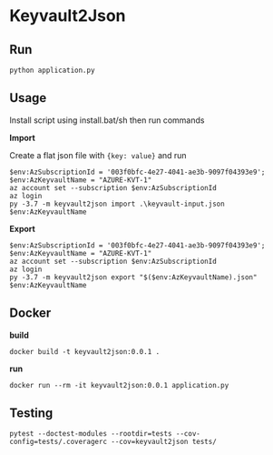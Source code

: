 # Keyvault2Json

## Run

```
python application.py
```

## Usage

Install script using install.bat/sh then run commands

**Import**

Create a flat json file with `{key: value}` and run

```
$env:AzSubscriptionId = '003f0bfc-4e27-4041-ae3b-9097f04393e9';
$env:AzKeyvaultName = "AZURE-KVT-1"
az account set --subscription $env:AzSubscriptionId
az login
py -3.7 -m keyvault2json import .\keyvault-input.json $env:AzKeyvaultName
```

**Export**

```
$env:AzSubscriptionId = '003f0bfc-4e27-4041-ae3b-9097f04393e9';
$env:AzKeyvaultName = "AZURE-KVT-1"
az account set --subscription $env:AzSubscriptionId
az login
py -3.7 -m keyvault2json export "$($env:AzKeyvaultName).json" $env:AzKeyvaultName
```


## Docker

**build**

```
docker build -t keyvault2json:0.0.1 . 
```

**run**

```
docker run --rm -it keyvault2json:0.0.1 application.py
```

## Testing

```
pytest --doctest-modules --rootdir=tests --cov-config=tests/.coveragerc --cov=keyvault2json tests/
```
